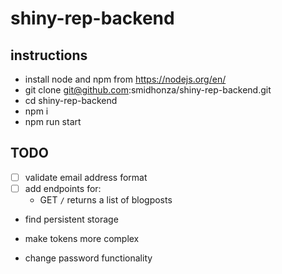 # shiny-rep-backend

## instructions
- install node and npm from https://nodejs.org/en/
- git clone git@github.com:smidhonza/shiny-rep-backend.git
- cd shiny-rep-backend
- npm i
- npm run start


## TODO
- [ ] validate email address format
- [ ] add endpoints for:
  - GET `/` returns a list of blogposts


- find persistent storage
- make tokens more complex

- change password functionality
